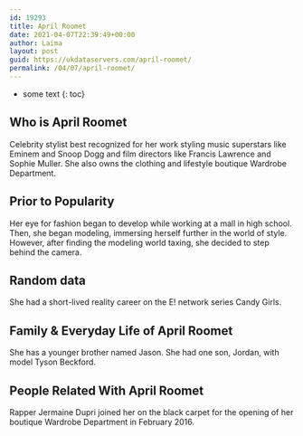```yaml
---
id: 19293
title: April Roomet
date: 2021-04-07T22:39:49+00:00
author: Laima
layout: post
guid: https://ukdataservers.com/april-roomet/
permalink: /04/07/april-roomet/
---
```


* some text
{: toc}


## Who is April Roomet
                  
                  
                  
Celebrity stylist best recognized for her work styling music superstars like Eminem and Snoop Dogg and film directors like Francis Lawrence and Sophie Muller. She also owns the clothing and lifestyle boutique Wardrobe Department.
                  
              
            
              
            
                
                
                
## Prior to Popularity
                  
                  
                  
Her eye for fashion began to develop while working at a mall in high school. Then, she began modeling, immersing herself further in the world of style. However, after finding the modeling world taxing, she decided to step behind the camera.
                  
              
            
              
            
                
                
                
## Random data
                  
                  
                  
She had a short-lived reality career on the E! network series Candy Girls.
                  
              
            
              
            
                
                
                
## Family & Everyday Life of April Roomet
                  
                  
                  
She has a younger brother named Jason. She had one son, Jordan, with model Tyson Beckford.
                  
              
            
              
            
                
                
                
## People Related With April Roomet
                  
                  
                  
Rapper Jermaine Dupri joined her on the black carpet for the opening of her boutique Wardrobe Department in February 2016.
                  
              
            
              
            
                
              
            
              
              
            
            
              
            
          
          
          
